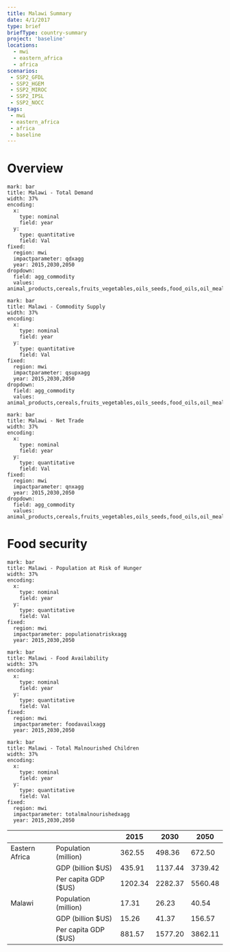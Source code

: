 ```yaml
---
title: Malawi Summary
date: 4/1/2017
type: brief
briefType: country-summary
project: 'baseline'
locations:
  - mwi
  - eastern_africa
  - africa
scenarios:
 - SSP2_GFDL
 - SSP2_HGEM
 - SSP2_MIROC
 - SSP2_IPSL
 - SSP2_NOCC
tags:
 - mwi
 - eastern_africa
 - africa
 - baseline
---
```

# Overview 

```chart
mark: bar
title: Malawi - Total Demand
width: 37%
encoding:
  x:
    type: nominal
    field: year
  y:
    type: quantitative
    field: Val
fixed:
  region: mwi
  impactparameter: qdxagg
  year: 2015,2030,2050
dropdown:
  field: agg_commodity
  values: animal_products,cereals,fruits_vegetables,oils_seeds,food_oils,oil_meals,other,pulses,roots_tubers,sugar
```

```chart
mark: bar
title: Malawi - Commodity Supply
width: 37%
encoding:
  x:
    type: nominal
    field: year
  y:
    type: quantitative
    field: Val
fixed:
  region: mwi
  impactparameter: qsupxagg
  year: 2015,2030,2050
dropdown:
  field: agg_commodity
  values: animal_products,cereals,fruits_vegetables,oils_seeds,food_oils,oil_meals,other,pulses,roots_tubers,sugar
```

```chart
mark: bar
title: Malawi - Net Trade
width: 37%
encoding:
  x:
    type: nominal
    field: year
  y:
    type: quantitative
    field: Val
fixed:
  region: mwi
  impactparameter: qnxagg
  year: 2015,2030,2050
dropdown:
  field: agg_commodity
  values: animal_products,cereals,fruits_vegetables,oils_seeds,food_oils,oil_meals,other,pulses,roots_tubers,sugar
```

# Food security

```chart
mark: bar
title: Malawi - Population at Risk of Hunger
width: 37%
encoding:
  x:
    type: nominal
    field: year
  y:
    type: quantitative
    field: Val
fixed:
  region: mwi
  impactparameter: populationatriskxagg
  year: 2015,2030,2050
```

```chart
mark: bar
title: Malawi - Food Availability
width: 37%
encoding:
  x:
    type: nominal
    field: year
  y:
    type: quantitative
    field: Val
fixed:
  region: mwi
  impactparameter: foodavailxagg
  year: 2015,2030,2050
```

```chart
mark: bar
title: Malawi - Total Malnourished Children
width: 37%
encoding:
  x:
    type: nominal
    field: year
  y:
    type: quantitative
    field: Val
fixed:
  region: mwi
  impactparameter: totalmalnourishedxagg
  year: 2015,2030,2050
```

|   |   | 2015 | 2030 | 2050 |
|---|---|---|---|---|
| Eastern Africa | Population (million) | 362.55 | 498.36 | 672.50 |
|  | GDP (billion $US) | 435.91 | 1137.44 | 3739.42 |
|  | Per capita GDP ($US) | 1202.34 | 2282.37 | 5560.48 |
| Malawi | Population (million) | 17.31 | 26.23 | 40.54 |
|  | GDP (billion $US) | 15.26 | 41.37 | 156.57 |
|  | Per capita GDP ($US) | 881.57| 1577.20| 3862.11|